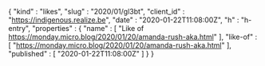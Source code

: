 {
  "kind" : "likes",
  "slug" : "2020/01/gl3bt",
  "client_id" : "https://indigenous.realize.be",
  "date" : "2020-01-22T11:08:00Z",
  "h" : "h-entry",
  "properties" : {
    "name" : [ "Like of https://monday.micro.blog/2020/01/20/amanda-rush-aka.html" ],
    "like-of" : [ "https://monday.micro.blog/2020/01/20/amanda-rush-aka.html" ],
    "published" : [ "2020-01-22T11:08:00Z" ]
  }
}
